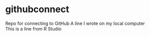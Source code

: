 # githubconnect
Repo for connecting to GitHub
A line I wrote on my local computer  
This is a line from R Studio
